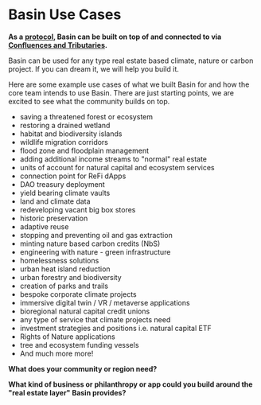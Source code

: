 # Basin Use Cases

**As a** [**protocol**](../how/strategy/protocol.md)**, Basin can be built on top of and connected to via** [**Confluences and Tributaries**](../what/usdbasin-refi-mechanism/tributaries-and-confluences/)**.**

Basin can be used for any type real estate based climate, nature or carbon project.  If you can dream it, we will help you build it. &#x20;

Here are some example use cases of what we built Basin for and how the core team intends to use Basin.  There are just starting points, we are excited to see what the community builds on top.

* saving a threatened forest or ecosystem
* restoring a drained wetland
* habitat and biodiversity islands
* wildlife migration corridors
* flood zone and floodplain management
* adding additional income streams to "normal" real estate
* units of account for natural capital and ecosystem services
* connection point for ReFi dApps
* DAO treasury deployment
* yield bearing climate vaults
* land and climate data&#x20;
* redeveloping vacant big box stores
* historic preservation
* adaptive reuse
* stopping and preventing oil and gas extraction
* minting nature based carbon credits (NbS)
* engineering with nature - green infrastructure
* homelessness solutions
* urban heat island reduction
* urban forestry and biodiversity
* creation of parks and trails
* bespoke corporate climate projects
* immersive digital twin / VR / metaverse applications
* bioregional natural capital credit unions
* any type of service that climate projects need
* investment strategies and positions i.e. natural capital ETF
* Rights of Nature applications
* tree and ecosystem funding vessels
* And much more more! &#x20;

**What does your community or region need?** &#x20;

**What kind of business or philanthropy or app could you build around the "real estate layer" Basin provides?**
